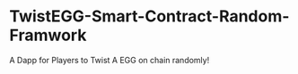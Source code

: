 # TwistEGG-Smart-Contract-Random-Framwork
A Dapp for Players to Twist A EGG on chain randomly!
        